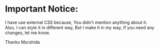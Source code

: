 # Important Notice:

I have use external CSS because, You didn't mention anything about it.
Also, I can style it in different way, But I make it in my way, If you need any changes, let me know.

Thanks
Murshida
